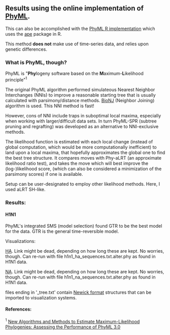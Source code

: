 ## Results using the online implementation of [PhyML](http://www.atgc-montpellier.fr/phyml/). 

This can also be accomplished with the [PhyML R implementation](https://www.rdocumentation.org/packages/ape/versions/5.4-1/topics/phymltest) which uses the [ape](https://cran.r-project.org/web/packages/ape/ape.pdf) package in R.

This method **does not** make use of time-series data, and relies upon genetic differences.

### What is PhyML, though?

PhyML is "**Phy**logeny software based on the **M**aximum-**L**ikelihood principle"<sup>1</sup>

The original PhyML algorithm performed simulateous Nearest Neighbor Interchanges (NNIs) to improve a reasonable starting tree that is usually calculated with parsimony/distance methods. [BioNJ](https://pubmed.ncbi.nlm.nih.gov/9254330/) (Neighbor Joining) algorithm is used. This NNI method is fast!

However, cons of NNI include traps in suboptimal local maxima, especially when working with larger/difficult data sets. In turn PhyML-SPR (subtree pruning and regrafting) was developed as an alternative to NNI-exclusive methods.

The likelihood function is estimated with each local change (instead of global computation, which would be more computationally inefficient) to land upon a local maxima, that hopefully approximates the global one to find the best tree structure. It compares moves with Phy-aLRT (an approximate likelihood ratio test), and takes the move which will best improve the (log-)likelihood score, (which can also be considered a minimization of the parsimony scores) if one is available.

Setup can be user-designated to employ other likelihood methods. Here, I used aLRT SH-like.

### Results:

#### H1N1

PhyML's integrated SMS (model selection) found GTR to be the best model for the data. GTR is the general time-reversible model.

Visualizations:

[HA](http://www.atgc-montpellier.fr/presto/index.php?tree=20201130-011320_Wv25/h1n1_ha_sequences_txt_alter_phy_phyml_tree.txt). Link might be dead, depending on how long these are kept. No worries, though. Can re-run with file h1n1_ha_sequences.txt.alter.phy as found in H1N1 data.

[NA](http://www.atgc-montpellier.fr/presto/index.php?tree=20201130-012900_Jg78/h1n1_na_sequences_txt_alter_phy_phyml_tree.txt). Link might be dead, depending on how long these are kept. No worries, though. Can re-run with file h1n1_na_sequences.txt.alter.phy as found in H1N1 data.

files ending in '_tree.txt' contain [Newick format](https://evolution.gs.washington.edu/phylip/newicktree.html) structures that can be imported to visualization systems.

#### References: 

<sup>1</sup> [New Algorithms and Methods to Estimate Maximum-Likelihood Phylogenies: Assessing the Performance of PhyML 3.0](http://www.atgc-montpellier.fr/download/papers/phyml_2010.pdf)
